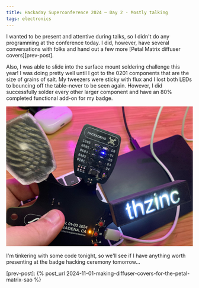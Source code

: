 ```yaml
---
title: Hackaday Superconference 2024 – Day 2 - Mostly talking
tags: electronics
---
```


I wanted to be present and attentive during talks, so I didn't do any programming at the conference today. I did, however, have several conversations with folks and hand out a few more [Petal Matrix diffuser covers][prev-post].

Also, I was able to slide into the surface mount soldering challenge this year! I was doing pretty well until I got to the 0201 components that are the size of grains of salt. My tweezers were sticky with flux and I lost both LEDs to bouncing off the table–never to be seen again. However, I did successfully solder every other larger component and have an 80% completed functional add-on for my badge.

![Photo of my add-on with 4 our of the 5 expected LEDs; the board is still a bit sticky from flux](/assets/supercon2024/smd-challenge.jpg)

I'm tinkering with some code tonight, so we'll see if I have anything worth presenting at the badge hacking ceremony tomorrow...

[prev-post]: {% post_url 2024-11-01-making-diffuser-covers-for-the-petal-matrix-sao %}
